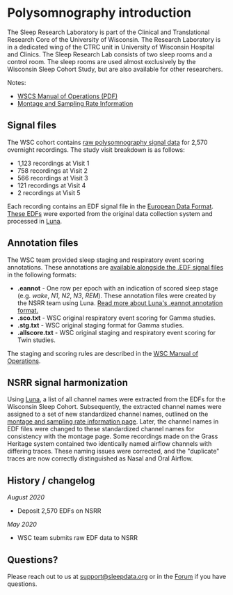 # Polysomnography introduction

The Sleep Research Laboratory is part of the Clinical and Translational Research Core of the University of Wisconsin.  The Research Laboratory is in a dedicated wing of the CTRC unit in University of Wisconsin Hospital and Clinics. The Sleep Research Lab consists of two sleep rooms and a control room. The sleep rooms are used almost exclusively by the Wisconsin Sleep Cohort Study, but are also available for other researchers.

Notes:
- [WSCS Manual of Operations (PDF)](:files_path:/documentation/WSCS_Manual_of_Operations.pdf)
- [Montage and Sampling Rate Information](:pages_path:/montage-and-sampling-rate-information.md)

## Signal files

The WSC cohort contains [raw polysomnography signal data](:files_path:/polysomnography) for 2,570 overnight recordings. The study visit breakdown is as follows:

- 1,123 recordings at Visit 1
- 758 recordings at Visit 2
- 566 recordings at Visit 3
- 121 recordings at Visit 4
- 2 recordings at Visit 5

Each recording contains an EDF signal file in the [European Data Format](http://www.edfplus.info/). [These EDFs](:files_path:/polysomnography) were exported from the original data collection system and processed in [Luna](http://zzz.bwh.harvard.edu/luna/).

## Annotation files

The WSC team provided sleep staging and respiratory event scoring annotations. These annotations are [available alongside the .EDF signal files](:files_path:/polysomnography) in the following formats:

- **.eannot** - One row per epoch with an indication of scored sleep stage (e.g. *wake*, *N1*, *N2*, *N3*, *REM*). These annotation files were created by the NSRR team using Luna. [Read more about Luna's .eannot annotation format.](http://zzz.bwh.harvard.edu/luna/ref/annotations/#eannot-files)
- **.sco.txt** - WSC original respiratory event scoring for Gamma studies.
- **.stg.txt** - WSC original staging format for Gamma studies.
- **.allscore.txt** - WSC original staging and respiratory event scoring for Twin studies.

The staging and scoring rules are described in the [WSC Manual of Operations](:files_path:/documentation/WSCS_Manual_of_Operations.pdf).

## NSRR signal harmonization

Using [Luna](http://zzz.bwh.harvard.edu/luna/), a list of all channel names were extracted from the EDFs for the Wisconsin Sleep Cohort. Subsequently, the extracted channel names were assigned to a set of new standardized channel names, outlined on the [montage and sampling rate information page](:pages_path:/montage-and-sampling-rate-information.md). Later, the channel names in EDF files were changed to these standardized channel names for consistency with the montage page. Some recordings made on the Grass Heritage system contained two identically named airflow channels with differing traces. These naming issues were corrected, and the "duplicate" traces are now correctly distinguished as Nasal and Oral Airflow.

## History / changelog

*August 2020*
- Deposit 2,570 EDFs on NSRR

*May 2020*
- WSC team submits raw EDF data to NSRR

## Questions?

Please reach out to us at support@sleepdata.org or in the [Forum](https://sleepdata.org/forum) if you have questions.
